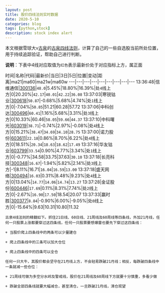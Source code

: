 ```yaml
---
layout: post
title: 股价四线法则实时数据
date: 2020-5-10
categories: blog
tags: [python,stock]
description: stock index alert
---
```



本文根据雪球大v[古泉](https://xueqiu.com/u/7148646888)的[古泉四线法则](https://xueqiu.com/7148646888/130498192)，计算了自己的一些自选股当前所处位置，用于持续追踪验证，帮助自己进行判断。

**说明**：下表中4线对应取值为`红色`表示最新价处于对应指标上方，属正面

时间|名称|代码|最新价|当日|3日|5日|位置|变动|距离|ma21|ma60|ma21w|ma60w
---|---|---|---|---|---|---|---|---
13:36:48|信维通信|[300136](https://xueqiu.com/S/SZ300136)|`48.0`|5.45%|18.80%|16.39%|处`4`线上方|0|20.20%|`42.17`|`40.01`|`42.22`|`36.08`
13:37:03|寒锐钴业|[300618](https://xueqiu.com/S/SZ300618)|`50.87`|-0.68%|5.68%|4.74%|处`1`线上方|0|-7.04%|`50.85`|51.21|60.28|57.72
13:37:06|中科创达|[300496](https://xueqiu.com/S/SZ300496)|`60.41`|1.16%|5.68%|3.31%|处`3`线上方|0|10.33%|60.46|`58.05`|`59.66`|`44.37`
13:37:10|中科曙光|[603019](https://xueqiu.com/S/SH603019)|`38.71`|-0.74%|2.97%|-0.08%|处`4`线上方|0|15.21%|`38.47`|`34.69`|`34.10`|`28.75`
13:37:00|诺力股份|[603611](https://xueqiu.com/S/SH603611)|`22.18`|0.86%|8.70%|6.22%|处`4`线上方|0|18.51%|`20.34`|`18.63`|`18.62`|`17.49`
13:37:16|华友钴业|[603799](https://xueqiu.com/S/SH603799)|`33.54`|0.90%|4.77%|3.34%|处`1`线上方|0|-0.77%|34.58|33.75|37.63|`30.10`
13:37:18|长亮科技|[300348](https://xueqiu.com/S/SZ300348)|`16.67`|-1.94%|5.82%|2.14%|处`3`线上方|-1|8.11%|16.71|`16.04`|`16.59`|`13.00`
13:37:18|盛天网络|[300494](https://xueqiu.com/S/SZ300494)|`16.03`|0.31%|8.48%|9.23%|处`4`线上方|0|13.04%|`14.77`|`14.06`|`14.74`|`13.27`
13:37:28|金证股份|[600446](https://xueqiu.com/S/SH600446)|`17.69`|0.11%|8.31%|7.74%|处`2`线上方|0|-2.67%|`16.90`|`17.50`|18.54|20.07
13:37:33|赢时胜|[300377](https://xueqiu.com/S/SZ300377)|`8.84`|-0.90%|6.00%|-9.05%|处`0`线上方|0|-15.64%|9.63|10.31|10.80|11.32

```
古泉4线法则的精髓如下。抓住21日线、60日线、21周线及60周线等四条线，外加21月线，任何一只股票上涨都要穿过这四条线，任何一只股票要想爆雷也要先下穿过这四条线：

+ 当股价爬上四条线中的两条可以少量建仓

+ 爬上四条线中的三条可以加大仓位

+ 爬上四条线中的四条可以全仓

任何一只大牛，其股价都会坚守在21月线上方，不会轻易跌破21月线；相反，每跌破四条线中一条就减一些仓位：

+ 21周线可做为多空分水岭及警戒线，股价在21周线及60周线下方就要十分慎重，多看少做

+ 跌破全部四条线就要大幅减仓，甚至清仓，一旦跌破21月线，清仓观望
```
